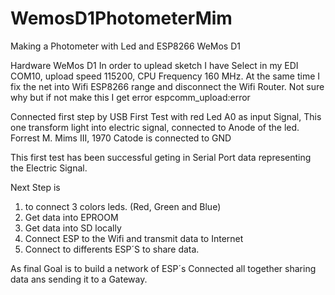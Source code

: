 # WemosD1PhotometerMim
Making a Photometer with Led and ESP8266 WeMos D1

Hardware WeMos D1
In order to uplead sketch I have Select in my EDI COM10, upload speed 115200, CPU Frequency 160 MHz. At the same time I fix the net into Wifi ESP8266 range
and disconnect the Wifi Router. Not sure why but if not make this I get error espcomm_upload:error

Connected first step by USB
First Test with red Led
A0 as input Signal, This one transform light into electric signal, connected to Anode of the led. Forrest M. Mims III, 1970
Catode is connected to GND

This first test has been successful geting in Serial Port data representing the Electric Signal.

Next Step is 
1) to connect 3 colors leds. (Red, Green and Blue)
2) Get data into EPROOM
3) Get data into SD locally
3) Connect ESP to the Wifi and transmit data to  Internet
4) Connect to differents ESP´S to share data.

As final Goal is to build a network of ESP´s Connected all together sharing data ans sending it to a Gateway.